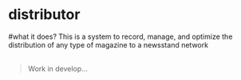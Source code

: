# distributor

#what it does?
This is a system to record, manage, and optimize the distribution of any type of magazine to a newsstand network
<br /><br />
>Work in develop...
